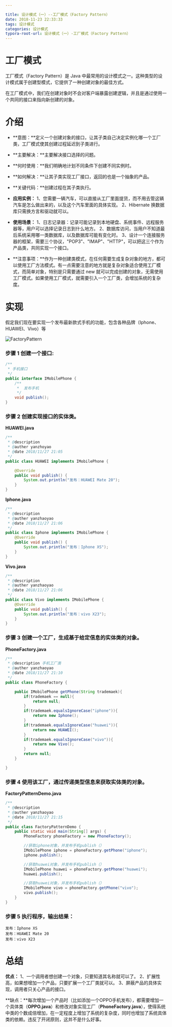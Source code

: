 ```yaml
---

title: 设计模式（一）--工厂模式（Factory Pattern）
date: 2018-11-23 22:33:33
tags: 设计模式
categories: 设计模式
typora-root-url: 设计模式（一）-工厂模式（Factory Pattern）
---
```


# 工厂模式

工厂模式（Factory Pattern）是 Java 中最常用的设计模式之一。这种类型的设计模式属于创建型模式，它提供了一种创建对象的最佳方式。

在工厂模式中，我们在创建对象时不会对客户端暴露创建逻辑，并且是通过使用一个共同的接口来指向新创建的对象。

# 介绍

- **意图：**定义一个创建对象的接口，让其子类自己决定实例化哪一个工厂类，工厂模式使其创建过程延迟到子类进行。

- **主要解决：**主要解决接口选择的问题。

- **何时使用：**我们明确地计划不同条件下创建不同实例时。

- **如何解决：**让其子类实现工厂接口，返回的也是一个抽象的产品。

- **关键代码：**创建过程在其子类执行。

- **应用实例：** 1、您需要一辆汽车，可以直接从工厂里面提货，而不用去管这辆汽车是怎么做出来的，以及这个汽车里面的具体实现。 2、Hibernate 换数据库只需换方言和驱动就可以。

- **使用场景：** 1、日志记录器：记录可能记录到本地硬盘、系统事件、远程服务器等，用户可以选择记录日志到什么地方。 2、数据库访问，当用户不知道最后系统采用哪一类数据库，以及数据库可能有变化时。 3、设计一个连接服务器的框架，需要三个协议，"POP3"、"IMAP"、"HTTP"，可以把这三个作为产品类，共同实现一个接口。

- **注意事项：**作为一种创建类模式，在任何需要生成复杂对象的地方，都可以使用工厂方法模式。有一点需要注意的地方就是复杂对象适合使用工厂模式，而简单对象，特别是只需要通过 new 就可以完成创建的对象，无需使用工厂模式。如果使用工厂模式，就需要引入一个工厂类，会增加系统的复杂度。

# 实现
假定我们现在要实现一个发布最新款式手机的功能，包含各种品牌（Iphone、HUAWEI、Vivo）等

![FactoryPattern](/FactoryPattern.png)

### 步骤 1 创建一个接口:

```java
/**
 * 手机接口
 */
public interface IMobilePhone {
    /**
     *  发布手机
     */
    void publish();
}
```

### 步骤 2 创建实现接口的实体类。

**HUAWEI.java**

```java
/**
 * @description
 * @auther yanzhoyao
 * @date 2018/11/27 21:05
 */
public class HUAWEI implements IMobilePhone {

    @Override
    public void publish() {
        System.out.println("发布：HUAWEI Mate 20");
    }
}
```

**Iphone.java**

```java
/**
 * @description
 * @auther yanzhaoyao
 * @date 2018/11/27 21:06
 */
public class Iphone implements IMobilePhone {
    @Override
    public void publish() {
        System.out.println("发布：Iphone XS");
    }
}
```

**Vivo.java**

```java
/**
 * @description
 * @auther yanzhaoyao
 * @date 2018/11/27 21:06
 */
public class Vivo implements IMobilePhone {
    @Override
    public void publish() {
        System.out.println("发布：vivo X23");
    }
}
```

### 步骤 3 创建一个工厂，生成基于给定信息的实体类的对象。

**PhoneFactory.java**

```java
/**
 * @description 手机工厂类
 * @auther yanzhaoyao
 * @date 2018/11/27 21:10
 */
public class PhoneFactory {

    public IMobilePhone getPhone(String trademaek){
        if(trademaek == null){
            return null;
        }
        if(trademaek.equalsIgnoreCase("iphone")){
            return new Iphone();
        }
        if(trademaek.equalsIgnoreCase("huawei")){
            return new HUAWEI();
        }
        if(trademaek.equalsIgnoreCase("vivo")){
            return new Vivo();
        }
        return null;
    }

}
```

### 步骤 4 使用该工厂，通过传递类型信息来获取实体类的对象。

**FactoryPatternDemo.java**

```java
/**
 * @description
 * @auther yanzhaoyao
 * @date 2018/11/27 21:15
 */
public class FactoryPatternDemo {
    public static void main(String[] args) {
        PhoneFactory phoneFactory = new PhoneFactory();

        //获取iphone对象，并发布手机publish（）
        IMobilePhone iphone = phoneFactory.getPhone("iphone");
        iphone.publish();

        //获取huawei对象，并发布手机publish（）
        IMobilePhone huawei = phoneFactory.getPhone("huawei");
        huawei.publish();

        //获取huawei对象，并发布手机publish（）
        IMobilePhone vivo = phoneFactory.getPhone("vivo");
        vivo.publish();
    }
}
```

### 步骤 5 执行程序，输出结果：

```
发布：Iphone XS
发布：HUAWEI Mate 20
发布：vivo X23
```

# 总结
**优点：** 1、一个调用者想创建一个对象，只要知道其名称就可以了。 2、扩展性高，如果想增加一个产品，只要扩展一个工厂类就可以。 3、屏蔽产品的具体实现，调用者只关心产品的接口。

**缺点：**每次增加一个产品时（比如添加一个OPPO手机发布），都需要增加一个具体类（**OPPO.java**）和修改对象实现工厂（**PhoneFactory.java**），使得系统中类的个数成倍增加，在一定程度上增加了系统的复杂度，同时也增加了系统具体类的依赖。违反了开闭原则，这并不是什么好事。
